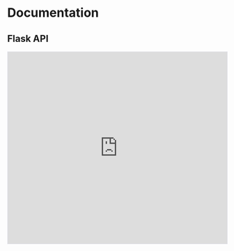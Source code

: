 Documentation
=============

Flask API
---------

<iframe src="http://flask.pocoo.org/docs/api/" width="100%" height="440" frameborder="0" style="border: 1px solid #e1e1e8;"></iframe>